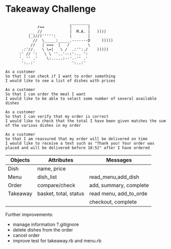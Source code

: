 Takeaway Challenge
==================
```
                            _________
              r==           |       |
           _  //            |  M.A. |   ))))
          |_)//(''''':      |       |
            //  \_____:_____.-------D     )))))
           //   | ===  |   /        \
       .:'//.   \ \=|   \ /  .:'':./    )))))
      :' // ':   \ \ ''..'--:'-.. ':
      '. '' .'    \:.....:--'.-'' .'
       ':..:'                ':..:'

As a customer
So that I can check if I want to order something
I would like to see a list of dishes with prices

As a customer
So that I can order the meal I want
I would like to be able to select some number of several available dishes

As a customer
So that I can verify that my order is correct
I would like to check that the total I have been given matches the sum of the various dishes in my order

As a customer
So that I am reassured that my order will be delivered on time
I would like to receive a text such as "Thank you! Your order was placed and will be delivered before 18:52" after I have ordered
```

| Objects            | Attributes                | Messages                    |
| ------------------ | ------------------------- | ----------------------------|
| Dish               | name, price               |                             |
| Menu               | dish_list                 | read_menu,add_dish          |
| Order              | compare/check             | add, summary, complete      |
| Takeaway           | basket, total, status     | read menu, add_to_orde      |
|                    |                           | checkout, complete          |

Further improvements:
 - manage information ?.gitignore
 - delete dishes from the order
 - cancel order
 - improve test for takeaway.rb and menu.rb

